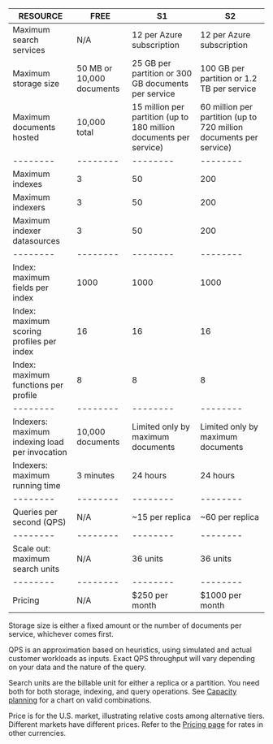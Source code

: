 RESOURCE|FREE|S1|S2|
--------|----|--|--|
Maximum search services|N/A |12 per Azure subscription |12 per Azure subscription |
Maximum storage size|50 MB or 10,000 documents |25 GB per partition or 300 GB documents per service |100 GB per partition or 1.2 TB per service |
Maximum documents hosted|10,000 total |15 million per partition (up to 180 million documents per service) |60 million per partition (up to 720 million documents per service) |
--------|--------|--------|--------|
Maximum indexes |3 |50 |200 |
Maximum indexers |3 |50 |200 |
Maximum indexer datasources |3 |50 |200 |
--------|--------|--------|--------|
Index: maximum fields per index |1000 |1000 |1000 |
Index: maximum scoring profiles per index |16 |16 | 16 |
Index: maximum functions per profile |8 |8 |8 |
--------|--------|--------|--------|
Indexers: maximum indexing load per invocation|10,000 documents |Limited only by maximum documents |Limited only by maximum documents |
Indexers: maximum running time|3 minutes |24 hours |24 hours|
--------|--------|--------|--------|
Queries per second (QPS) |N/A |~15 per replica |~60 per replica |
--------|--------|--------|--------|
Scale out: maximum search units|N/A |36 units |36 units |
--------|--------|--------|--------|
Pricing |N/A |$250 per month |$1000 per month |

Storage size is either a fixed amount or the number of documents per service, whichever comes first.

QPS is an approximation based on heuristics, using simulated and actual customer workloads as inputs. Exact QPS throughput will vary depending on your data and the nature of the query.

Search units are the billable unit for either a replica or a partition. You need both for both storage, indexing, and query operations. See [Capacity planning](search-capacity-planning.md) for a chart on valid combinations.

Price is for the U.S. market, illustrating relative costs among alternative tiers. Different markets have different prices. Refer to the [Pricing page](https://azure.microsoft.com/pricing/details/search/) for rates in other currencies.


